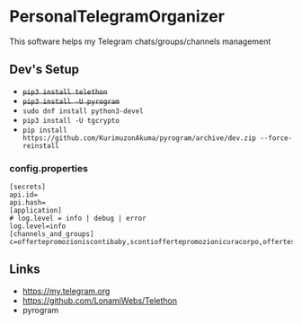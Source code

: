# PersonalTelegramOrganizer

This software helps my Telegram chats/groups/channels management

## Dev's Setup

+ ~~```pip3 install telethon```~~
+ ~~```pip3 install -U pyrogram```~~
+ ```sudo dnf install python3-devel```
+ ```pip3 install -U tgcrypto```
+ ```pip install https://github.com/KurimuzonAkuma/pyrogram/archive/dev.zip --force-reinstall```

### config.properties

```
[secrets]
api.id=
api.hash=
[application]
# log.level = info | debug | error
log.level=info
[channels_and_groups]
c=offertepromozioniscontibaby,scontioffertepromozionicuracorpo,offertescontipromozionielettro,schedevideooffertepromozioni,liberioltre,cascorossoclub,cascorossoit,MotoGPnotizie,salottoprogrammatori,lucasalvadoricommunity,ptkdev_support_italian,entropyforlife,ClubWallapop,buscapiso,we_are_devs,circolettodevs,developerslifechannel,SteamDeckPortatil,pyrogramchat,trabajaenbarcelona,rybikESP,albertonaska,newfriendsinbarcelonaaa,r_linuxmemes,moteros_bmw,salidasmotobarcelona,BarcelonaPisos,salidasmotobarcelona,BarcelonaPiso,moteros_bmw,TelegramTipsIT,PythonAmazonPAAPI
```

## Links

+ https://my.telegram.org
+ https://github.com/LonamiWebs/Telethon
+ pyrogram
